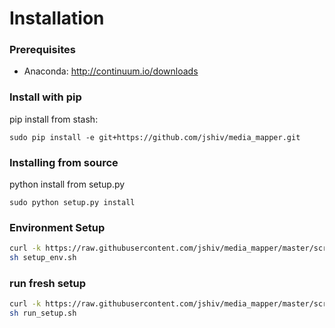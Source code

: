Installation
====================================================================================================

### Prerequisites
* Anaconda: http://continuum.io/downloads


### Install with pip 

pip install from stash:

	sudo pip install -e git+https://github.com/jshiv/media_mapper.git


### Installing from source

python install from setup.py

	sudo python setup.py install


### Environment Setup

```sh
curl -k https://raw.githubusercontent.com/jshiv/media_mapper/master/scripts/setup/setup_env.sh -o setup_env.sh
sh setup_env.sh
```

### run fresh setup

```sh
curl -k https://raw.githubusercontent.com/jshiv/media_mapper/master/scripts/setup/run_setup.sh -o run_setup.sh
sh run_setup.sh
```


